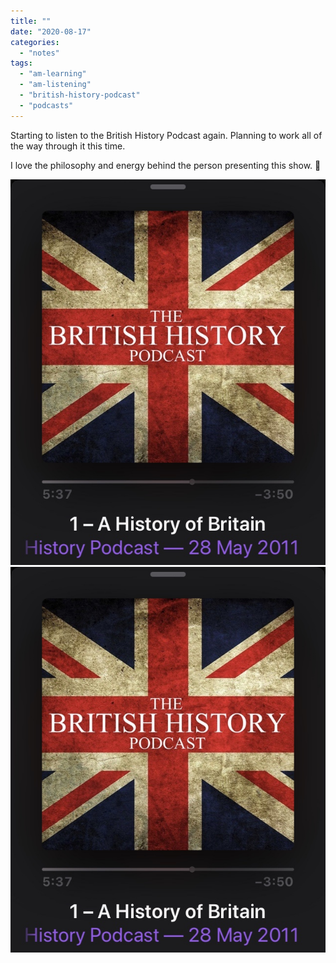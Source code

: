 ```yaml
---
title: ""
date: "2020-08-17"
categories: 
  - "notes"
tags: 
  - "am-learning"
  - "am-listening"
  - "british-history-podcast"
  - "podcasts"
---
```


Starting to listen to the British History Podcast again. Planning to work all of the way through it this time.

I love the philosophy and energy behind the person presenting this show. 💚

[![](images/img_0247.jpg)](images/img_0247.jpg)
[![](images/img_0247.jpg)](images/img_0247.jpg)
